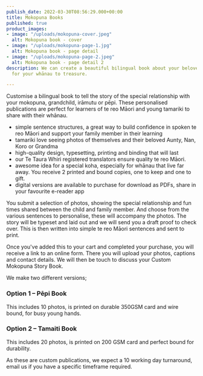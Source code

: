 ```yaml
---
publish_date: 2022-03-30T08:56:29.000+00:00
title: Mokopuna Books
published: true
product_images:
- image: "/uploads/mokopuna-cover.jpeg"
  alt: Mokopuna book - cover
- image: "/uploads/mokopuna-page-1.jpg"
  alt: Mokopuna book - page detail
- image: "/uploads/mokopuna-page-2.jpeg"
  alt: Mokopuna book - page detail 2
description: We can create a beautiful bilingual book about your beloved mokopuna
  for your whānau to treasure.

---
```

Customise a bilingual book to tell the story of the special relationship with your mokopuna, grandchild, irāmutu or pēpi. These personalised publications are perfect for learners of te reo Māori and young tamariki to share with their whānau.

* simple sentence structures, a great way to build confidence in spoken te reo Māori and support your family member in their learning
* tamariki love seeing photos of themselves and their beloved Aunty, Nan, Koro or Grandma
* high-quality design, typesetting, printing and binding that will last
* our Te Taura Whiri registered translators ensure quality te reo Māori.
* awesome idea for a special koha, especially for whānau that live far away. You receive 2 printed and bound copies, one to keep and one to gift.
* digital versions are available to purchase for download as PDFs, share in your favourite e-reader app

You submit a selection of photos, showing the special relationship and fun times shared between the child and family member. And choose from the various sentences to personalise, these will accompany the photos. The story will be typeset and laid out and we will send you a draft proof to check over. This is then written into simple te reo Māori sentences and sent to print.

Once you've added this to your cart and completed your purchase, you will receive a link to an online form. There you will upload your photos, captions and contact details. We will then be touch to discuss your Custom Mokopuna Story Book.

We make two different versions;

### Option 1 – Pēpi Book

This includes 10 photos, is printed on durable 350GSM card and wire bound, for busy young hands.

### Option 2 – Tamaiti Book

This includes 20 photos, is printed on 200 GSM card and perfect bound for durability.

As these are custom publications, we expect a 10 working day turnaround, email us if you have a specific timeframe required.